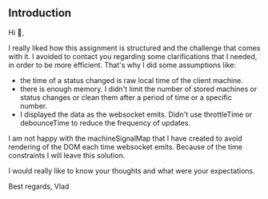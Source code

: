 
## Introduction

Hi :wave:,

I really liked how this assignment is structured and the challenge that comes with it.
I avoided to contact you regarding some clarifications that I needed, in order to be more efficient.
That's why I did some assumptions like:
  - the time of a status changed is raw local time of the client machine.
  - there is enough memory. I didn't limit the number of stored machines or status changes or clean them after a period of time or a specific number.
  - I displayed the data as the websocket emits. Didn't use throttleTime or debounceTime to reduce the frequency of updates.

I am not happy with the machineSignalMap that I have created to avoid rendering of the DOM each time websocket emits.
Because of the time constraints I will leave this solution.

I would really like to know your thoughts and what were your expectations.

Best regards,
Vlad

